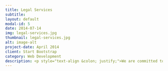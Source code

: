 ```yaml
---
title: Legal Services
subtitle:
layout: default
modal-id: 5
date: 2014-07-14
img: legal-services.jpg
thumbnail: legal-services.jpg
alt: image-alt
project-date: April 2014
client: Start Bootstrap
category: Web Development
description: <p style="text-align &colon; justify;">We are committed to serving the Greater Toronto (“GTA”) community with zeal and dedication. Our team of experienced lawyers provide professional legal services at cost-effective prices.</p><p style="text-align &colon; justify;">we ensure that every client receives personalized service that meets their needs. We seek to protect our client’s rights and help our clients solve problems. We provide a broad range of legal services, with a specialization in Immigration, Civil Litigation, Family Law, Criminal Law, Commercial & Residential Real Estate, and Small Claims Court Cases.</p><h4 style="text-align &colon; justify;text-decoration &colon; underline;">Real Estate Law&colon;</h4><p style="text-align &colon; justify;">The process of buying or selling of property involves both financial and legal transactions. While real estate is bought and sold every day, it calls for diligence from the parties involved. You want to ensure that you get the optimal deal at the end of the day, both in terms of price and in terms of what you are buying or selling.</p><p style="text-align &colon; justify;">Our lawyers have vast experience in both Commercial and Residential Real Estate Law. We have successfully partnered with individuals and corporations to assist them in completing their real estate transactions. For the first-time homebuyer, you don’t have to delay realizing your dream of owning a home due to the fear having to deal with the intricacies of the transaction.</p><p style="text-align &colon; justify;">We can help you with a sale or purchase of commercial or residential property, refinancing, or the acquisition of vacant land for industrial development.</p><h4 style="text-align &colon; justify;text-decoration &colon; underline;">Business Law&colon;</h4><p style="text-align &colon; justify;">If you are a business owner, or you are seeking to venture into business, we can work with you to help establish your business and help it to grow. We can assist you with the purchase and sale of shares / Assets, setting up a new franchise business, or the buying or selling of an existing franchise. Don’t let go of your vision of expansion or becoming a business owner due to not knowing how to proceed.</p><p style="text-align &colon; justify;">We are here for you.</p><h4 style="text-align &colon; justify;text-decoration &colon; underline;">Criminal Defence&colon;</h4><p style="text-align &colon; justify;">We believe that everyone who has been charged with an offense has a right to proper legal advice and representation. If you have been charged with an offense, it is important to have a lawyer who can explain the system and the process, and who will ensure that your rights are protected throughout the process. Our team of lawyers has experience in criminal defense, including handling cases of Domestic Violence, Drinking & Driving, Sexual Offences, Assault, Weapon Offences, Theft, Violation of Probation, juvenile offenders and Contested Bail Hearings. We strive to provide you the right legal advice as per the merits of your case so that you can make an informed decision.</p><p style="text-align &colon; justify;">To ensure that we provide you with reliable service, we are flexible and can meet with clients at the detention center.</p><p style="text-align &colon; justify;">Trust is of utmost importance to the firm. To cement our relationship with the client, we believe it is important to inform you of all the viable options available to you when you have been charged with a criminal offense.</p><p style="text-align &colon; justify;">The options available depend on each specific case. Depending on the circumstance, you may be able to negotiate with the crown prosecutor, request the dismissal & withdrawal of the charges, or push the issue to trial. We provide you with the necessary legal guidance to help you understand your options, but yours is the final voice in the matter.</p><p style="text-align &colon; justify;">We also represent clients with legal aid certificates.</p><h4 style="text-align &colon; justify;text-decoration &colon; underline;">Family Law&colon;</h4><p style="text-align &colon; justify;">Dealing with family disputes is difficult, both in terms of the law and the emotional toll that it takes on an individual. At Deol & Nagpal Law Firm LLP, we help you to handle and resolve your family law matters with professionalism. We deal with issues relating to spousal support, child custody and access, property division, and divorce.</p><p style="text-align &colon; justify;">We also assist separated parents to design a tailor-made parenting plan to fit their personal needs. We have successfully negotiated several parenting plans and separation agreements.</p><p style="text-align &colon; justify;">Of course, we do prepare cohabitation agreements or prenuptial agreements, if you wish to plan ahead.</p><p style="text-align &colon; justify;">We represent our clients in both mediation-arbitration programs and at all levels of family courts.</p><p style="text-align &colon; justify;">We also represent clients with legal aid certificates.</p><h4 style="text-align &colon; justify;text-decoration &colon; underline;">Civil Matters&colon;</h4><p style="text-align &colon; justify;">Are you looking for representation in a civil case? We have experienced lawyers who can assist you with any dispute, no matter what level of the court the hearing is at; be it at the Small Claims Court, Superior Court of Justice or an Appellate Court. We offer representation to both plaintiffs and defendants.</p><h4 style="text-align &colon; justify;text-decoration &colon; underline;">Power of Attorneys, Wills & Estate&colon;</h4><p style="text-align &colon; justify;">Properly drafted Wills and Powers of Attorney are critical to ensuring that your assets, property and personal care are properly cared for if you are unable to deal with these matters yourself. Do you have a power of attorney in place to allow your property to be dealt with if you are absent or otherwise unable to look after your business or finances yourself? Do you have a power of attorney to address who can make decisions regarding your personal care if you are no longer able to make those decisions?</p><p style="text-align &colon; justify;">Do you have a valid Will that deals with the distribution of your property on your death? If not, your assets will be distributed according to the succession laws that apply – this may not be what you would want or choose. In order to protect your assets, ensure your wishes are met, and ease the burden on your family, it is important to have a Will and Powers of Attorney that have been drafted with proper legal advice.</p><p style="text-align &colon; justify;">We can also help you to probate a will after death. You can contact us for assistance in the appointment of estate trustee, even if you don’t have a will.</p><h4 style="text-align &colon; justify;text-decoration &colon; underline;">Immigration Matters&colon;</h4><p style="text-align &colon; justify;">Legal representation is important when dealing with immigration matters, and in some cases it is essential. The Canadian immigration application process can be overwhelming and slow-moving, but with proper representation, you can navigate the process. We help applicants who would like to partake of the Canadian Experience Class (“CEC”) program.</p><p style="text-align &colon; justify;">For Canadian Citizens and Permanent Residents who are contemplating the Family class or Spousal Sponsorship, we offer guidance and assistance throughout the application process. You can also contact us if you are in need of sponsorship declarations for a visitor’s visa, or Super Visas.</p><p style="text-align &colon; justify;">We can also provide representation before the Immigration Appeal Division (“IAD”), as well as Judicial Review applications and Federal appeals. Each client receives customized services based on their needs.</p><h4 style="text-align &colon; justify;text-decoration &colon; underline;">Notary Services&colon;</h4><p style="text-align &colon; justify;">We provide Notary services for child travel consents, administering oaths, affidavits, statutory declarations, and certification of document copies.</p><p style="text-align &colon; justify;">Feel free to call and schedule a meeting with one of our dedicated lawyers.</p><h4 style="text-align &colon; justify;text-decoration &colon; underline;">brampton.legal</h4><ul style="text-align &colon; justify;"><li style="text-align &colon; justify;">Criminal Law</li><li style="text-align &colon; justify;">Commercial & Residential Real Estate</li><li style="text-align &colon; justify;">Family Law</li><li style="text-align &colon; justify;">Wills & Estate</li><li style="text-align &colon; justify;">Civil Matters</li><li style="text-align &colon; justify;">Small Claim Court Cases</li><li style="text-align &colon; justify;">Immigration Matters</li><li style="text-align &colon; justify;">Corporate Law</li></ul>
---
```

